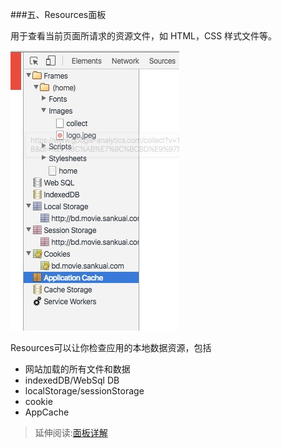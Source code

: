###五、Resources面板

用于查看当前页面所请求的资源文件，如 HTML，CSS 样式文件等。

![console](./md/resource.png)


Resources可以让你检查应用的本地数据资源，包括
* 网站加载的所有文件和数据
* indexedDB/WebSql DB
* localStorage/sessionStorage
* cookie
* AppCache

>延伸阅读:[面板详解](http://zodiac-xl.github.io/chrome-dev/%E9%9D%A2%E6%9D%BF%E8%AF%A6%E8%A7%A3.html#/)
